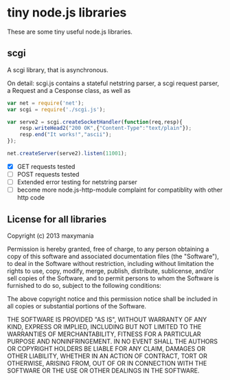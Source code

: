 # tiny node.js libraries

These are some tiny useful node.js libraries.

## scgi

A scgi library, that is asynchronous.

On detail: scgi.js contains a stateful netstring parser, a scgi request parser, a Request
and a Cesponse class, as well as 

```js
var net = require('net');
var scgi = require('./scgi.js');

var serve2 = scgi.createSocketHandler(function(req,resp){
	resp.writeHead2("200 OK",{"Content-Type":"text/plain"});
	resp.end("It works!","ascii");
});

net.createServer(serve2).listen(11001);
```

- [x] GET requests tested
- [ ] POST requests tested
- [ ] Extended error testing for netstring parser
- [ ] become more node.js-http-module complaint for compatiblity with other http code

## License for all libraries

Copyright (c) 2013 maxymania

Permission is hereby granted, free of charge, to any person obtaining a copy of this software
and associated documentation files (the "Software"), to deal in the Software without restriction,
including without limitation the rights to use, copy, modify, merge, publish, distribute, sublicense,
and/or sell copies of the Software, and to permit persons to whom the Software is furnished to do so,
subject to the following conditions:

The above copyright notice and this permission notice shall be included in all copies or substantial
portions of the Software.

THE SOFTWARE IS PROVIDED "AS IS", WITHOUT WARRANTY OF ANY KIND, EXPRESS OR IMPLIED, INCLUDING BUT NOT
LIMITED TO THE WARRANTIES OF MERCHANTABILITY, FITNESS FOR A PARTICULAR PURPOSE AND NONINFRINGEMENT.
IN NO EVENT SHALL THE AUTHORS OR COPYRIGHT HOLDERS BE LIABLE FOR ANY CLAIM, DAMAGES OR OTHER LIABILITY,
WHETHER IN AN ACTION OF CONTRACT, TORT OR OTHERWISE, ARISING FROM, OUT OF OR IN CONNECTION WITH THE
SOFTWARE OR THE USE OR OTHER DEALINGS IN THE SOFTWARE.

